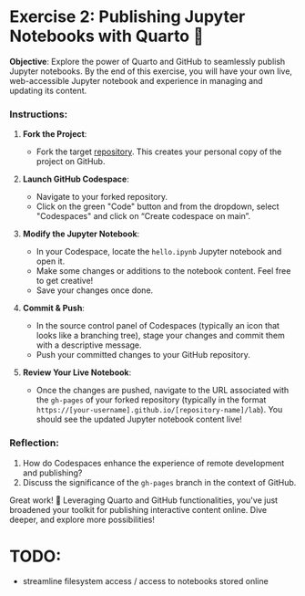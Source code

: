 # Exercise 2: Publishing Jupyter Notebooks with Quarto 📔

**Objective**: Explore the power of Quarto and GitHub to seamlessly publish Jupyter notebooks. By the end of this exercise, you will have your own live, web-accessible Jupyter notebook and experience in managing and updating its content.

### Instructions:

1. **Fork the Project**:
   - Fork the target [repository](https://github.com/grundkurs-git/exercise-2). This creates your personal copy of the project on GitHub.

2. **Launch GitHub Codespace**:
   - Navigate to your forked repository.
   - Click on the green "Code" button and from the dropdown, select "Codespaces" and click on “Create codespace on main”.

3. **Modify the Jupyter Notebook**:
   - In your Codespace, locate the `hello.ipynb` Jupyter notebook and open it.
   - Make some changes or additions to the notebook content. Feel free to get creative!
   - Save your changes once done.

4. **Commit & Push**:
   - In the source control panel of Codespaces (typically an icon that looks like a branching tree), stage your changes and commit them with a descriptive message.
   - Push your committed changes to your GitHub repository.

5. **Review Your Live Notebook**:
   - Once the changes are pushed, navigate to the URL associated with the `gh-pages` of your forked repository (typically in the format `https://[your-username].github.io/[repository-name]/lab`). You should see the updated Jupyter notebook content live!

### Reflection:

1. How do Codespaces enhance the experience of remote development and publishing?
2. Discuss the significance of the `gh-pages` branch in the context of GitHub.

Great work! 🌟 Leveraging Quarto and GitHub functionalities, you've just broadened your toolkit for publishing interactive content online. Dive deeper, and explore more possibilities!

# TODO:
- streamline filesystem access / access to notebooks stored online
